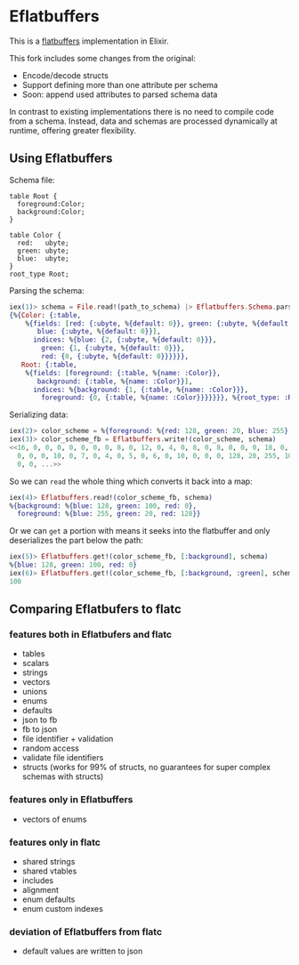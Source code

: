 # Eflatbuffers

This is a [flatbuffers](https://google.github.io/flatbuffers/) implementation in Elixir.

This fork includes some changes from the original:
- Encode/decode structs
- Support defining more than one attribute per schema
- Soon: append used attributes to parsed schema data

In contrast to existing implementations there is no need to compile code from a schema. Instead, data and schemas are processed dynamically at runtime, offering greater flexibility.

## Using Eflatbuffers

Schema file:
```
table Root {
  foreground:Color;
  background:Color;
}

table Color {
  red:   ubyte;
  green: ubyte;
  blue:  ubyte;
}
root_type Root;
```

Parsing the schema:
```elixir
iex(1)> schema = File.read!(path_to_schema) |> Eflatbuffers.Schema.parse!
{%{Color: {:table,
    %{fields: [red: {:ubyte, %{default: 0}}, green: {:ubyte, %{default: 0}},
       blue: {:ubyte, %{default: 0}}],
      indices: %{blue: {2, {:ubyte, %{default: 0}}},
        green: {1, {:ubyte, %{default: 0}}},
        red: {0, {:ubyte, %{default: 0}}}}}},
   Root: {:table,
    %{fields: [foreground: {:table, %{name: :Color}},
       background: {:table, %{name: :Color}}],
      indices: %{background: {1, {:table, %{name: :Color}}},
        foreground: {0, {:table, %{name: :Color}}}}}}}, %{root_type: :Root}}
```

Serializing data:

```elixir
iex(2)> color_scheme = %{foreground: %{red: 128, green: 20, blue: 255}, background: %{red: 0, green: 100, blue: 128}}
iex(3)> color_scheme_fb = Eflatbuffers.write!(color_scheme, schema)
<<16, 0, 0, 0, 0, 0, 0, 0, 8, 0, 12, 0, 4, 0, 8, 0, 8, 0, 0, 0, 18, 0, 0, 0, 31,
  0, 0, 0, 10, 0, 7, 0, 4, 0, 5, 0, 6, 0, 10, 0, 0, 0, 128, 20, 255, 10, 0, 6,
  0, 0, ...>>
```

So we can `read` the whole thing which converts it back into a map:

```elixir
iex(4)> Eflatbuffers.read!(color_scheme_fb, schema)
%{background: %{blue: 128, green: 100, red: 0},
  foreground: %{blue: 255, green: 20, red: 128}}
```

Or we can `get` a portion with means it seeks into the flatbuffer and only deserializes the part below the path:
```elixir
iex(5)> Eflatbuffers.get!(color_scheme_fb, [:background], schema)
%{blue: 128, green: 100, red: 0}
iex(6)> Eflatbuffers.get!(color_scheme_fb, [:background, :green], schema)
100
```

## Comparing Eflatbufers to flatc

### features both in Eflatbufers and flatc

* tables
* scalars
* strings
* vectors
* unions
* enums
* defaults
* json to fb
* fb to json
* file identifier + validation
* random access
* validate file identifiers
* structs (works for 99% of structs, no guarantees for super complex schemas with structs)

### features only in Eflatbuffers

* vectors of enums

### features only in flatc

* shared strings
* shared vtables
* includes
* alignment
* enum defaults
* enum custom indexes

### deviation of Eflatbuffers from flatc

* default values are written to json
